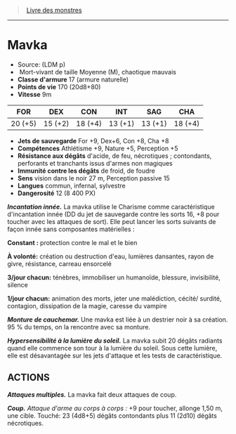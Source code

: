 ﻿> [Livre des monstres](tome_of_beasts.md)

---

# Mavka

- Source: (LDM p)
-  Mort-vivant de taille Moyenne (M), chaotique mauvais
- **Classe d'armure** 17 (armure naturelle)
- **Points de vie** 170 (20d8+80)
- **Vitesse** 9m

|FOR|DEX|CON|INT|SAG|CHA|
|---|---|---|---|---|---|
|20 (+5)|15 (+2)|18 (+4)|13 (+1)|13 (+1)|18 (+4)|

- **Jets de sauvegarde** For +9, Dex+6, Con +8, Cha +8
- **Compétences** Athlétisme +9, Nature +5, Perception +5
- **Résistance aux dégâts** d'acide, de feu, nécrotiques ; contondants, perforants et tranchants issus d'armes non magiques
- **Immunité contre les dégâts** de froid, de foudre
- **Sens** vision dans le noir 27 m, Perception passive 15
- **Langues** commun, infernal, sylvestre
- **Dangerosité** 12 (8 400 PX)

**_Incantation innée._** La mavka utilise le Charisme comme caractéristique d'incantation innée (DD du jet de sauvegarde contre les sorts 16, +8 pour toucher avec les attaques de sort). Elle peut lancer les sorts suivants de façon innée sans composantes matérielles :

**Constant :** protection contre le mal et le bien

**À volonté:** création ou destruction d'eau, lumières dansantes, rayon de givre, résistance, carreau ensorcelé

**3/jour chacun:** ténèbres, immobiliser un humanoïde, blessure, invisibilité, silence

**1/jour chacun:** animation des morts, jeter une malédiction, cécité/ surdité, contagion, dissipation de la magie, caresse du vampire

**_Monture de cauchemar._** Une mavka est liée à un destrier noir à sa création. 95 % du temps, on la rencontre avec sa monture.

**_Hypersensibilité à la lumière du soleil._** La mavka subit 20 dégâts radiants quand elle commence son tour à la lumière du soleil. Sous cette lumière, elle est désavantagée sur les jets d'attaque et les tests de caractéristique.

## ACTIONS

**_Attaques multiples._** La mavka fait deux attaques de coup.

**_Coup._** _Attaque d'arme au corps à corps :_ +9 pour toucher, allonge 1,50 m, une cible. Touché: 23 (4d8+5) dégâts contondants plus 11 (2d10) dégâts nécrotiques.

